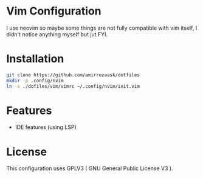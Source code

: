 # Vim Configuration
I use neovim so maybe some things are not fully compatible with vim itself, I didn't notice anything myself but jut FYI.
# Installation
```bash
git clone https://github.com/amirrezaask/dotfiles
mkdir -p .config/nvim
ln -s ./dofiles/vim/vimrc ~/.config/nvim/init.vim
```
# Features
- IDE features (using LSP)

# License 
This configuration uses GPLV3 ( GNU General Public License V3 ).
